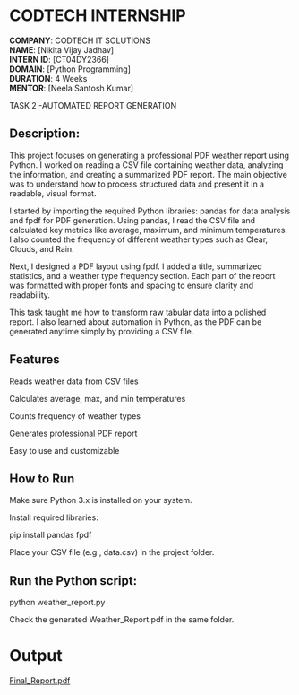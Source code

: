 # CODTECH INTERNSHIP

**COMPANY**: CODTECH IT SOLUTIONS  
**NAME**: [Nikita Vijay Jadhav]  
**INTERN ID**: [CT04DY2366]  
**DOMAIN**: [Python Programming]  
**DURATION**: 4 Weeks  
**MENTOR**: [Neela Santosh Kumar]  


TASK 2 -AUTOMATED REPORT GENERATION

## Description:
This project focuses on generating a professional PDF weather report using Python. I worked on reading a CSV file containing weather data, analyzing the information, and creating a summarized PDF report. The main objective was to understand how to process structured data and present it in a readable, visual format.

I started by importing the required Python libraries: pandas for data analysis and fpdf for PDF generation. Using pandas, I read the CSV file and calculated key metrics like average, maximum, and minimum temperatures. I also counted the frequency of different weather types such as Clear, Clouds, and Rain.

Next, I designed a PDF layout using fpdf. I added a title, summarized statistics, and a weather type frequency section. Each part of the report was formatted with proper fonts and spacing to ensure clarity and readability.

This task taught me how to transform raw tabular data into a polished report. I also learned about automation in Python, as the PDF can be generated anytime simply by providing a CSV file.

## Features

Reads weather data from CSV files

Calculates average, max, and min temperatures

Counts frequency of weather types

Generates professional PDF report

Easy to use and customizable

## How to Run

Make sure Python 3.x is installed on your system.

Install required libraries:

pip install pandas fpdf

Place your CSV file (e.g., data.csv) in the project folder.

## Run the Python script:

python weather_report.py

Check the generated Weather_Report.pdf in the same folder.

# Output
[Final_Report.pdf](https://github.com/user-attachments/files/22320164/Final_Report.pdf)
